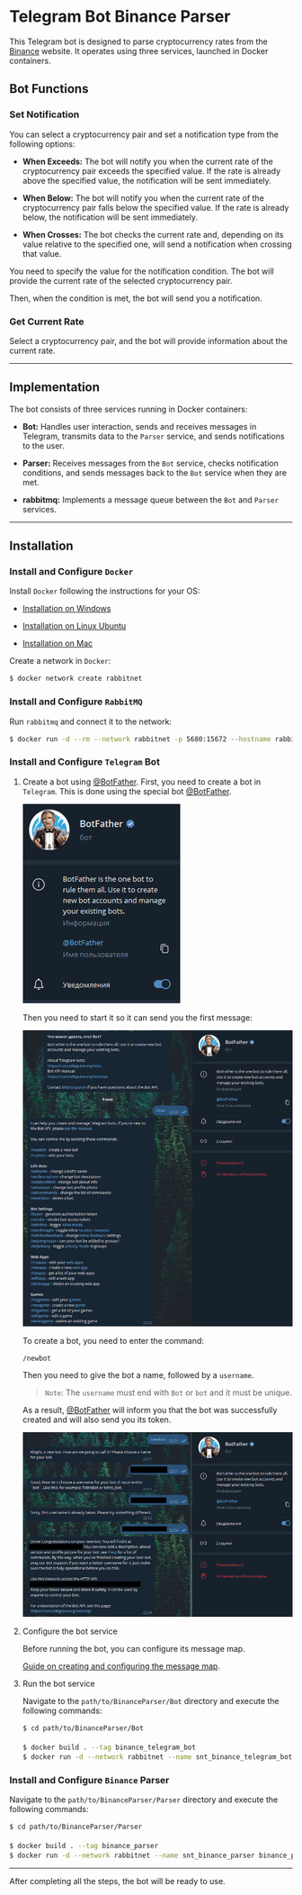 # Telegram Bot Binance Parser
This Telegram bot is designed to parse cryptocurrency rates from the [Binance](https://www.binance.com/en/markets/overview) website. 
It operates using three services, launched in Docker containers.

## Bot Functions
### Set Notification
You can select a cryptocurrency pair and set a notification type from the following options:

- **When Exceeds:** The bot will notify you when the current rate of the cryptocurrency pair exceeds the specified value. 
If the rate is already above the specified value, the notification will be sent immediately.

- **When Below:** The bot will notify you when the current rate of the cryptocurrency pair falls below the specified value. 
If the rate is already below, the notification will be sent immediately.

- **When Crosses:** The bot checks the current rate and, depending on its value relative to the specified one, 
will send a notification when crossing that value.

You need to specify the value for the notification condition. 
The bot will provide the current rate of the selected cryptocurrency pair.

Then, when the condition is met, the bot will send you a notification.

### Get Current Rate
Select a cryptocurrency pair, and the bot will provide information about the current rate.

---
## Implementation
The bot consists of three services running in Docker containers:

- **Bot:** Handles user interaction, sends and receives messages in Telegram, 
transmits data to the `Parser` service, and sends notifications to the user.

- **Parser:** Receives messages from the `Bot` service, checks notification conditions, 
and sends messages back to the `Bot` service when they are met.

- **rabbitmq:** Implements a message queue between the `Bot` and `Parser` services.

---
## Installation
### Install and Configure `Docker`
Install `Docker` following the instructions for your OS:

- [Installation on Windows](https://docs.docker.com/desktop/install/windows-install/)

- [Installation on Linux Ubuntu](https://docs.docker.com/engine/install/ubuntu/)

- [Installation on Mac](https://docs.docker.com/desktop/install/mac-install/)

Create a network in `Docker`:
```bash
$ docker network create rabbitnet
```

### Install and Configure `RabbitMQ`
Run `rabbitmq` and connect it to the network:
```bash
$ docker run -d --rm --network rabbitnet -p 5680:15672 --hostname rabbit-1 --name rabbit rabbitmq
```

### Install and Configure `Telegram` Bot
1. Create a bot using [@BotFather](https://t.me/BotFather).
   First, you need to create a bot in `Telegram`. This is done using the special bot [@BotFather](https://t.me/BotFather).

   ![Profile of @BotFather](documents/BotFather/profile.png)

   Then you need to start it so it can send you the first message:

   ![First message from @BotFather](documents/BotFather/start_message.png)

   To create a bot, you need to enter the command:
   ```
   /newbot
   ```

   Then you need to give the bot a name, followed by a `username`.

   > `Note`: The `username` must end with `Bot` or `bot` and it must be unique.

   As a result, [@BotFather](https://t.me/BotFather) will inform you that the bot was successfully created and will also send you its token.

   ![Creating a bot with @BotFather](documents/BotFather/bot_creating.png)

2. Configure the bot service

   Before running the bot, you can configure its message map.

   [Guide on creating and configuring the message map](Bot/MESSAGE_MAP_GUIDE.md).

3. Run the bot service

   Navigate to the `path/to/BinanceParser/Bot` directory and execute the following commands:
   ```bash
   $ cd path/to/BinanceParser/Bot
   
   $ docker build . --tag binance_telegram_bot
   $ docker run -d --network rabbitnet --name snt_binance_telegram_bot binance_telegram_bot --token your_telegram_bot_token
   ```

### Install and Configure `Binance` Parser
Navigate to the `path/to/BinanceParser/Parser` directory and execute the following commands:
```bash
$ cd path/to/BinanceParser/Parser

$ docker build . --tag binance_parser
$ docker run -d --network rabbitnet --name snt_binance_parser binance_parser
```

---

After completing all the steps, the bot will be ready to use.